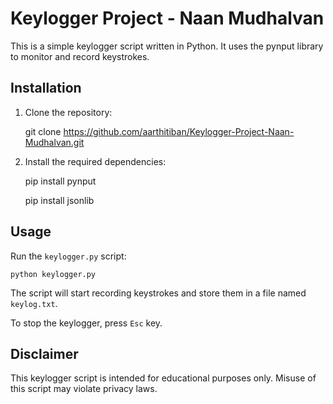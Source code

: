 # Keylogger Project - Naan Mudhalvan

This is a simple keylogger script written in Python. It uses the pynput library to monitor and record keystrokes.

## Installation
1. Clone the repository:
   
   git clone https://github.com/aarthitiban/Keylogger-Project-Naan-Mudhalvan.git

3. Install the required dependencies:

   pip install pynput
   
   pip install jsonlib

## Usage

Run the `keylogger.py` script:
    
    python keylogger.py
  
The script will start recording keystrokes and store them in a file named `keylog.txt`.

To stop the keylogger, press `Esc` key.

## Disclaimer

This keylogger script is intended for educational purposes only. Misuse of this script may violate privacy laws.



   




